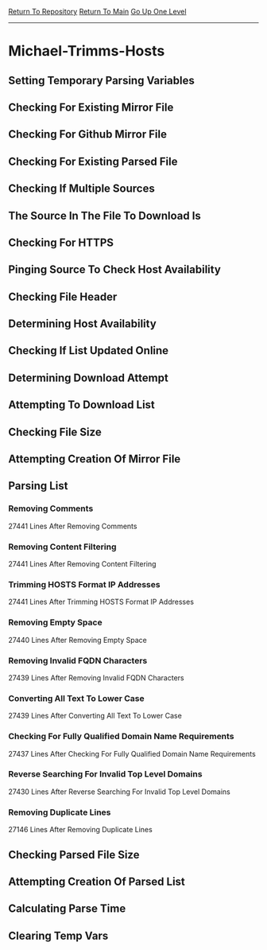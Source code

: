 [Return To Repository](https://github.com/deathbybandaid/piholeparser/)
[Return To Main](https://github.com/deathbybandaid/piholeparser/blob/master/RecentRunLogs/Mainlog.md)
[Go Up One Level](https://github.com/deathbybandaid/piholeparser/blob/master/RecentRunLogs/TopLevelScripts/30-Processing-Blacklists.md)
____________________________________
# Michael-Trimms-Hosts
## Setting Temporary Parsing Variables
## Checking For Existing Mirror File
## Checking For Github Mirror File
## Checking For Existing Parsed File
## Checking If Multiple Sources
## The Source In The File To Download Is
## Checking For HTTPS
## Pinging Source To Check Host Availability
## Checking File Header
## Determining Host Availability
## Checking If List Updated Online
## Determining Download Attempt
## Attempting To Download List
## Checking File Size
## Attempting Creation Of Mirror File
## Parsing List
### Removing Comments
27441 Lines After Removing Comments
### Removing Content Filtering
27441 Lines After Removing Content Filtering
### Trimming HOSTS Format IP Addresses
27441 Lines After Trimming HOSTS Format IP Addresses
### Removing Empty Space
27440 Lines After Removing Empty Space
### Removing Invalid FQDN Characters
27439 Lines After Removing Invalid FQDN Characters
### Converting All Text To Lower Case
27439 Lines After Converting All Text To Lower Case
### Checking For Fully Qualified Domain Name Requirements
27437 Lines After Checking For Fully Qualified Domain Name Requirements
### Reverse Searching For Invalid Top Level Domains
27430 Lines After Reverse Searching For Invalid Top Level Domains
### Removing Duplicate Lines
27146 Lines After Removing Duplicate Lines
## Checking Parsed File Size
## Attempting Creation Of Parsed List
## Calculating Parse Time
## Clearing Temp Vars
